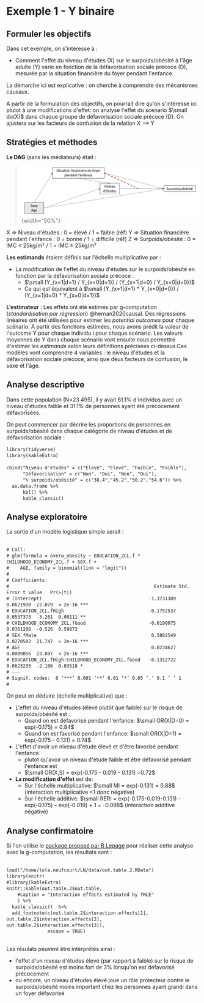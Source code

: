 # Exemple 1 - Y binaire

## Formuler les objectifs

Dans cet exemple, on s'intéresse à :

-   Comment l'effet du niveau d'études (X) sur le surpoids/obésité à l'âge adulte (Y) varie en fonction de la défavorisation sociale précoce (D), mesurée par la situation financière du foyer pendant l'enfance.

La démarche ici est explicative : on cherche à comprendre des mécanismes causaux.

A partir de la formulation des objectifs, on pourrait dire qu'on s'intéresse ici plutot à une modifications d'effet: on analyse l'effet du scénario $\small do(X)$ dans chaque groupe de défavorisation sociale précoce (D). On ajustera sur les facteurs de confusion de la relation X --\> Y

## Stratégies et méthodes

**Le DAG** (sans les médiateurs) était :

> ![](img/DAG_DefChild-Educ-Obesity.png){width="50%"}

X =\> Niveau d'études : 0 = élevé / 1 = faible (réf) Y =\> Situation financière pendant l'enfance : 0 = bonne / 1 = difficile (réf) Z =\> Surpoids/obésité : 0 = IMC \< 25kg/m² / 1 = IMC ≥ 25kg/m²

**Les estimands** étaient définis sur l'échelle multiplicative par :

-   La modification de l'effet du niveau d'études sur le surpoids/obésité en fonction par la défavorisation sociale précoce :
    -   $\small (Y_{x=1|d=1} / Y_{x=0|d=1}) / (Y_{x=1|d=0} / Y_{x=0|d=0})$
    -   Ce qui est équivalent à $\small (Y_{x=1|d=1} * Y_{x=0|d=0}) / (Y_{x=1|d=0} * Y_{x=0|d=1})$

**L'estimateur** : Les effets ont été estimés par g-computation (*standardisation par régression*) @hernan2020causal. Des régressions linéaires ont été utilisées pour estimer les *potential outcomes* pour chaque scénario. A partir des fonctions estimées, nous avons prédit la valeur de l'outcome Y pour chaque individu i pour chaque scénario. Les valeurs moyennes de Y dans chaque scénario vont ensuite nous permettre d'estimer les *estimands* selon leurs définitions précisées ci-dessus.Ces modèles vont comprendre 4 variables : le niveau d'études et la défavorisation sociale précoce, ainsi que deux facteurs de confusion, le sexe et l'âge.

## Analyse descriptive

Dans cette population (N=23 495), il y avait 61.1% d'individus avec un niveau d'études faible et 31.1% de personnes ayant été précocement défavorisées.

On peut commencer par décrire les proportions de personnes en surpoids/obésité dans chaque catégorie de niveau d'études et de défavorisation sociale :

```{r ex_quant_desc, echo=FALSE, warning=FALSE, message=FALSE}
library(tidyverse)
library(kableExtra)

cbind("Niveau d'études" = c("Elevé", "Elevé", "Faible", "Faible"), 
      "Défavorisation" = c("Non", "Oui", "Non", "Oui"), 
      "% surpoids/obésité" = c("38.4","45.2","50.2","54.6")) %>%
  as.data.frame %>% 
      kbl() %>%
      kable_classic() 

```

## Analyse exploratoire

La sortie d'un modèle logistique simple serait :

```{r ex_quant_expl, eval=FALSE, message=FALSE, warning=FALSE, echo=TRUE}

# Call:
# glm(formula = overw_obesity ~ EDUCATION_2CL.f * CHILDHOOD_ECONOMY_2CL.f + SEX.f + 
#    AGE, family = binomial(link = "logit"))
# 
# Coefficients:
#                                                     Estimate Std. Error t value   Pr(>|t|)    
# (Intercept)                                       -1.3731389  0.0621930 -22.079  < 2e-16 ***
# EDUCATION_2CL.fHigh                               -0.1752537  0.0537373  -3.261  0.00111 ** 
# CHILDHOOD_ECONOMY_2CL.fGood                       -0.0190075  0.0361206  -0.526  0.59873    
# SEX.fMale                                          0.5882549  0.0270502  21.747  < 2e-16 ***
# AGE                                                0.0234627  0.0009856  23.807  < 2e-16 ***
# EDUCATION_2CL.fHigh:CHILDHOOD_ECONOMY_2CL.fGood   -0.1312722  0.0623235  -2.106  0.03518 *
# ---
# Signif. codes:  0 ‘***’ 0.001 ‘**’ 0.01 ‘*’ 0.05 ‘.’ 0.1 ‘ ’ 1
# 
```

On peut en déduire (échelle multiplicative) que :

-   L'effet du niveau d'études (élevé plutôt que faible) sur le risque de surpoids/obésité est :
    -   Quand on est défavorisé pendant l'enfance: $\small OR(X|D=0) = exp(-0.175) = 0.84$
    -   Quand on est favorisé pendant l'enfance: $\small OR(X|D=1) = exp(-0.175 - 0.131) = 0.74$
-   L'effet d'avoir un niveau d'étude élevé et d'être favorisé pendant l'enfance
    -   plutot qu'avoir un niveau d'étude faible et être défavorisé pendant l'enfance est
    -   $\small OR(X,S) = exp(-0.175 - 0.019 - 0.131) =0.72$
-   **La modification d'effet** est de:
    -   Sur l'échelle multiplicative: $\small MI = exp(-0.131) = 0.88$ (interaction multiplicative \<1 donc négative)
    -   Sur l'échelle additive: $\small RERI = exp(-0.175-0.019-0.131) - exp(-0.175) – exp(-0.019) + 1 = -0.098$ (interaction additive négative)

## Analyse confirmatoire

Si l'on utilise le [package proposé par B Lepage](https://github.com/benoitlepage/MargIntTmle) pour réaliser cette analyse avec la g-computation, les résultats sont :

```{r ex_quant_conf, echo=FALSE, message=FALSE, warning=FALSE}

load("/home/lola.neufcourt/LN/data/out.table.2.RData")
library(knitr)
#library(kableExtra)
knitr::kable(out.table.2$out.table,
    #caption = "Interaction effects estimated by TMLE"
    ) %>%
  kable_classic()  %>%
  add_footnote(c(out.table.2$interaction.effects[1], out.table.2$interaction.effects[2], out.table.2$interaction.effects[3]),
               escape = TRUE)


```

Les résulats peuvent être intérprétés ainsi :

-   l'effet d'un niveau d'études élevé (par rapport à faible) sur le risque de surpoids/obésité est moins fort de 3% lorsqu'on est défavorisé précocement
-   ou encore, un niveau d'études élevé joue un rôle protecteur contre le surpoids/obésité moins important chez les personnes ayant grandi dans un foyer défavorisé
